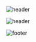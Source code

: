 
![header](https://capsule-render.vercel.app/api?type=Slice&color=auto&height=300&section=header&text=JJong%20render&fontSize=90)

![header](https://capsule-render.vercel.app/api?type=rounded&color=gradient&text=%20asdf%20&height=300&fontSize=100&textBg=true)


![footer](https://capsule-render.vercel.app/api?section=footer)
